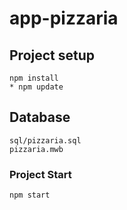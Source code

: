 # app-pizzaria


## Project setup
```
npm install
* npm update 
```

## Database
```
sql/pizzaria.sql
pizzaria.mwb
```

### Project Start
```
npm start
```